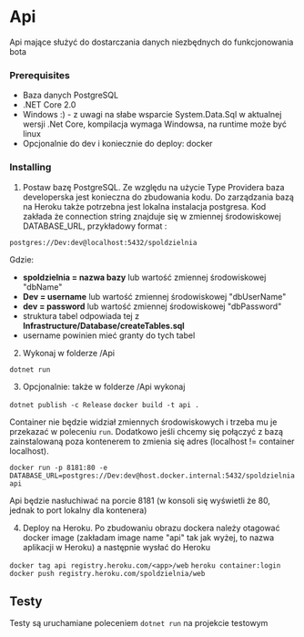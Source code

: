 # Api

Api mające służyć do dostarczania danych niezbędnych do funkcjonowania bota

### Prerequisites

* Baza danych PostgreSQL 
* .NET Core 2.0
* Windows :) - z uwagi na słabe wsparcie System.Data.Sql w aktualnej wersji .Net Core, kompilacja wymaga Windowsa, na runtime może być linux
* Opcjonalnie do dev i koniecznie do deploy: docker

### Installing

1. Postaw bazę PostgreSQL. Ze względu na użycie Type Providera baza developerska jest konieczna do zbudowania kodu. Do zarządzania bazą na Heroku także potrzebna jest lokalna instalacja postgresa. Kod zakłada że connection string znajduje się w zmiennej środowiskowej DATABASE_URL, przykładowy format :
  
  ```postgres://Dev:dev@localhost:5432/spoldzielnia```

  Gdzie:

  * **spoldzielnia = nazwa bazy** lub wartość zmiennej środowiskowej "dbName"
  * **Dev = username** lub wartość zmiennej środowiskowej "dbUserName"
  * **dev = password** lub wartość zmiennej środowiskowej "dbPassword"
  * struktura tabel odpowiada tej z **Infrastructure/Database/createTables.sql**
  * username powinien mieć granty do tych tabel

2. Wykonaj w folderze /Api 

```dotnet run```

3. Opcjonalnie: także w folderze /Api wykonaj

```dotnet publish -c Release```
```docker build -t api .```

Container nie będzie widział zmiennych środowiskowych i trzeba mu je przekazać w poleceniu ```run```. Dodatkowo jeśli chcemy się połączyć z bazą zainstalowaną poza kontenerem to zmienia się adres (localhost != container localhost).

```docker run -p 8181:80 -e DATABASE_URL=postgres://Dev:dev@host.docker.internal:5432/spoldzielnia api```

Api będzie nasłuchiwać na porcie 8181 (w konsoli się wyświetli że 80, jednak to port lokalny dla kontenera)

4. Deploy na Heroku. Po zbudowaniu obrazu dockera należy otagować docker image (zakładam image name "api" tak jak wyżej, <app> to nazwa aplikacji w Heroku) a następnie wysłać do Heroku

```docker tag api registry.heroku.com/<app>/web```
```heroku container:login```
```docker push registry.heroku.com/spoldzielnia/web```

## Testy

Testy są uruchamiane poleceniem ```dotnet run``` na projekcie testowym